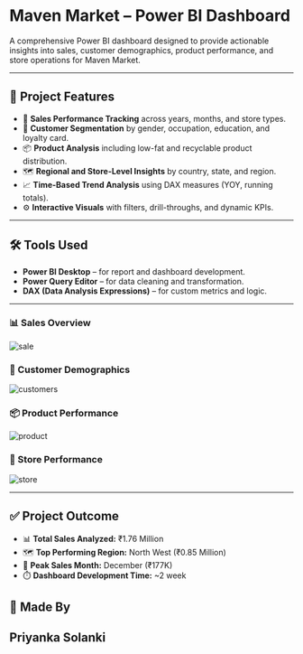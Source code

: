 # Maven Market – Power BI Dashboard

A comprehensive Power BI dashboard designed to provide actionable insights into sales, customer demographics, product performance, and store operations for Maven Market.

---

## 🌟 Project Features

- 📅 **Sales Performance Tracking** across years, months, and store types.
- 👥 **Customer Segmentation** by gender, occupation, education, and loyalty card.
- 📦 **Product Analysis** including low-fat and recyclable product distribution.
- 🗺️ **Regional and Store-Level Insights** by country, state, and region.
- 📈 **Time-Based Trend Analysis** using DAX measures (YOY, running totals).
- ⚙️ **Interactive Visuals** with filters, drill-throughs, and dynamic KPIs.

---

## 🛠 Tools Used

- **Power BI Desktop** – for report and dashboard development.
- **Power Query Editor** – for data cleaning and transformation.
- **DAX (Data Analysis Expressions)** – for custom metrics and logic.

---


### 📊 Sales Overview
![sale](https://github.com/user-attachments/assets/aa80c457-bc82-4ba1-b1ee-e8985a96d0b7)


### 👥 Customer Demographics
![customers](https://github.com/user-attachments/assets/de9d125a-99ee-455e-818f-03118d899b4b)



### 📦 Product Performance
![product](https://github.com/user-attachments/assets/1d4896b9-00ed-42cb-b453-43474c2fa444)


### 🏬 Store Performance
![store](https://github.com/user-attachments/assets/e274c935-f59e-4ed7-a85a-9682f5085744)


---


## ✅ Project Outcome

- 📊 **Total Sales Analyzed:** ₹1.76 Million
- 🗺️ **Top Performing Region:** North West (₹0.85 Million)
- 📅 **Peak Sales Month:** December (₹177K)
- ⏱️ **Dashboard Development Time:** ~2 week



## 👤 Made By

**Priyanka Solanki** 
---



